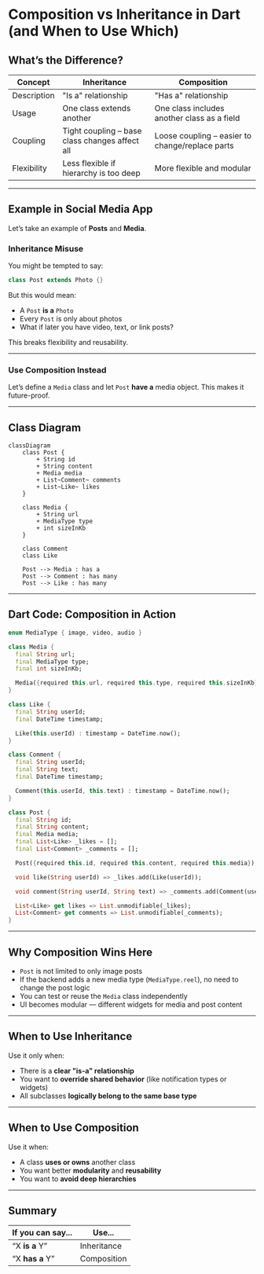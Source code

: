# Composition vs Inheritance in Dart (and When to Use Which)

## What’s the Difference?

| Concept     | Inheritance                                    | Composition                                     |
| ----------- | ---------------------------------------------- | ----------------------------------------------- |
| Description | "Is a" relationship                            | "Has a" relationship                            |
| Usage       | One class extends another                      | One class includes another class as a field     |
| Coupling    | Tight coupling – base class changes affect all | Loose coupling – easier to change/replace parts |
| Flexibility | Less flexible if hierarchy is too deep         | More flexible and modular                       |

---

## Example in Social Media App

Let’s take an example of **Posts** and **Media**.

### Inheritance Misuse

You might be tempted to say:

```dart
class Post extends Photo {}
```

But this would mean:

* A `Post` **is a** `Photo`
* Every `Post` is only about photos
* What if later you have video, text, or link posts?

This breaks flexibility and reusability.

---

### Use Composition Instead

Let’s define a `Media` class and let `Post` **have a** media object. This makes it future-proof.

---

## Class Diagram

```mermaid
classDiagram
    class Post {
        + String id
        + String content
        + Media media
        + List~Comment~ comments
        + List~Like~ likes
    }

    class Media {
        + String url
        + MediaType type
        + int sizeInKb
    }

    class Comment
    class Like

    Post --> Media : has a
    Post --> Comment : has many
    Post --> Like : has many
```

---

## Dart Code: Composition in Action

```dart
enum MediaType { image, video, audio }

class Media {
  final String url;
  final MediaType type;
  final int sizeInKb;

  Media({required this.url, required this.type, required this.sizeInKb});
}

class Like {
  final String userId;
  final DateTime timestamp;

  Like(this.userId) : timestamp = DateTime.now();
}

class Comment {
  final String userId;
  final String text;
  final DateTime timestamp;

  Comment(this.userId, this.text) : timestamp = DateTime.now();
}

class Post {
  final String id;
  final String content;
  final Media media;
  final List<Like> _likes = [];
  final List<Comment> _comments = [];

  Post({required this.id, required this.content, required this.media});

  void like(String userId) => _likes.add(Like(userId));

  void comment(String userId, String text) => _comments.add(Comment(userId, text));

  List<Like> get likes => List.unmodifiable(_likes);
  List<Comment> get comments => List.unmodifiable(_comments);
}
```

---

## Why Composition Wins Here

* `Post` is not limited to only image posts
* If the backend adds a new media type (`MediaType.reel`), no need to change the post logic
* You can test or reuse the `Media` class independently
* UI becomes modular — different widgets for media and post content

---

## When to Use Inheritance

Use it only when:

* There is a **clear "is-a" relationship**
* You want to **override shared behavior** (like notification types or widgets)
* All subclasses **logically belong to the same base type**

---

## When to Use Composition

Use it when:

* A class **uses or owns** another class
* You want better **modularity** and **reusability**
* You want to **avoid deep hierarchies**

---

## Summary

| If you can say... | Use...      |
| ----------------- | ----------- |
| “X **is a** Y”    | Inheritance |
| “X **has a** Y”   | Composition |